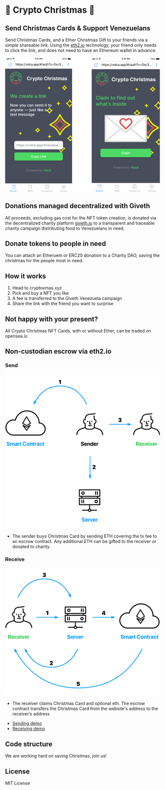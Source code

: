 # 🎁 Crypto Christmas 🎺


## Send Christmas Cards & Support Venezuelans

Send Christmas Cards, and a Ether Christmas Gift to your friends via a simple shareable link. Using the [eth2.io](https://eth2.io/) technology, your friend only needs to click the link, and does not need to have an Ethereum wallet in advance.  

![Send](/public/Xmas.png)

## Donations managed decentralized with Giveth

All proceeds, excluding gas cost for the NFT token creation, is donated via the decentralized charity platform [giveth.io](https://giveth.io/) to a transparent and traceable charity campaign distributing food to Venezuelans in need.  

## Donate tokens to people in need

You can attach an Etheruem or ERC20 donation to a Charity DAO, saving the christmas for the people most in need.

## How it works

1) Head to cryptoxmas.xyz
2) Pick and buy a NFT you like
3) A fee is transferred to the Giveth Venezuela campaign
4) Share the link with the friend you want to surprise



## Not happy with your present? 

All Crypto Christmas NFT Cards, with or without Ether, can be traded on opensea.io

## Non-custodian escrow via eth2.io


### Send



![Send](/public/eth2phone_send.png)

- The sender buys Christmas Card by sending ETH covering the tx fee to an escrow contract. Any additional ETH can be gifted to the receiver or donated to charity.


### Receive
![Receive](/public/eth2phone_receive.png)

- The receiver claims Christmas Card and optional eth. The escrow contract transfers the Christmas Card from the website's address to the receiver’s address

* [Sending demo](https://www.youtube.com/watch?v=FeqQyFrmptA)
* [Receiving demo](https://www.youtube.com/watch?v=qp3kkXKIHP8)

## Code structure

We are working hard on saving Christmas, join us!

## License

MIT License
